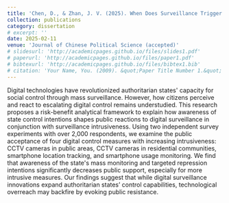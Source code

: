 ```yaml
---
title: 'Chen, D., & Zhan, J. V. (2025). When Does Surveillance Trigger Resistance? Public Response to Escalating Digital Control in China'
collection: publications
category: dissertation
# excerpt: ''
date: 2025-02-11
venue: 'Journal of Chinese Political Science (accepted)'
# slidesurl: 'http://academicpages.github.io/files/slides1.pdf'
# paperurl: 'http://academicpages.github.io/files/paper1.pdf'
# bibtexurl: 'http://academicpages.github.io/files/bibtex1.bib'
# citation: 'Your Name, You. (2009). &quot;Paper Title Number 1.&quot; <i>Journal 1</i>. 1(1).'
---
```


Digital technologies have revolutionized authoritarian states' capacity for social control through mass surveillance. However, how citizens perceive and react to escalating digital control remains understudied. This research proposes a risk-benefit analytical framework to explain how awareness of state control intentions shapes public reactions to digital surveillance in conjunction with surveillance intrusiveness. Using two independent survey experiments with over 2,000 respondents, we examine the public acceptance of four digital control measures with increasing intrusiveness: CCTV cameras in public areas, CCTV cameras in residential communities, smartphone location tracking, and smartphone usage monitoring. We find that awareness of the state's mass monitoring and targeted repression intentions significantly decreases public support, especially for more intrusive measures. Our findings suggest that while digital surveillance innovations expand authoritarian states’ control capabilities, technological overreach may backfire by evoking public resistance.
